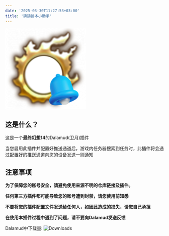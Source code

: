 ```yaml
---
date: '2025-03-30T11:27:53+03:00'
title: '狒狒排本小助手'
---
```


![Logo](https://github.com/MorCherlf/FFXIVDutyPusher/blob/master/Resources/img/icon.png?raw=true)

## 这是什么？

这是一个**最终幻想14**的Dalamud(卫月)插件

当您启用此插件并配置好推送通道后，游戏内任务器搜索到任务时，此插件将会通过配置好的推送通道向您的设备发送一则通知

## 注意事项

**为了保障您的账号安全，请避免使用来源不明的仓库链接及插件。**

**任何第三方插件都可能导致您的账号遭到封禁，请您使用前知悉**

**不要将您的插件配置文件发送给任何人，如因此造成的损失，请您自己承担**

**在使用本插件过程中遇到了问题，请不要向Dalamud发送反馈**

Dalamud中下载量: ![Downloads](https://dutypusher-badge.morcherlfy.workers.dev/?name=DutyPusher)